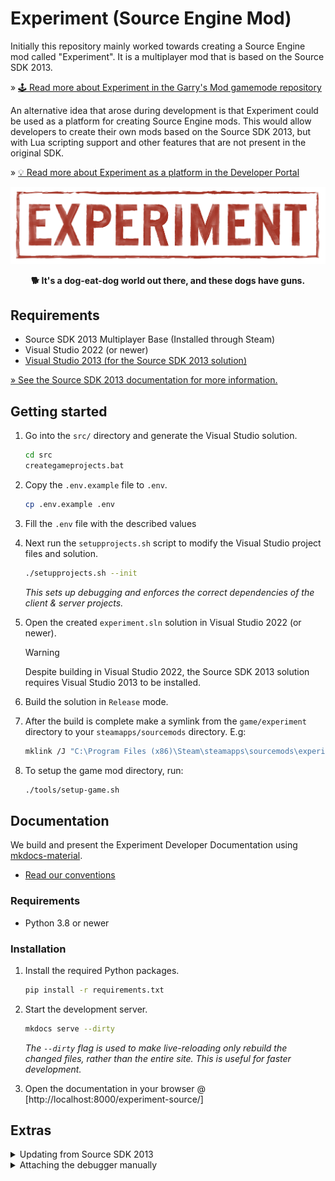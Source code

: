 # Experiment (Source Engine Mod)

Initially this repository mainly worked towards creating a Source Engine mod
called "Experiment". It is a multiplayer mod that is based on the Source SDK 2013.

&raquo; [🕹 Read more about Experiment in the Garry's Mod gamemode repository](https://github.com/luttje/experiment-redux)

An alternative idea that arose during development is that Experiment could be
used as a platform for creating Source Engine mods. This would allow developers
to create their own mods based on the Source SDK 2013, but with Lua scripting
support and other features that are not present in the original SDK.

&raquo; [💡 Read more about Experiment as a platform in the Developer Portal](https://luttje.github.io/experiment-source/general/)

<div align="middle">

![Experiment Redux logo](./logo.png)

**🐕 It's a dog-eat-dog world out there, and these dogs have guns.**

</div>

## Requirements

- Source SDK 2013 Multiplayer Base (Installed through Steam)
- Visual Studio 2022 (or newer)
- [Visual Studio 2013 (for the Source SDK 2013 solution)](https://archive.org/details/en_visual_studio_community_2013_with_update_5_x86_dvd_6816332)

[&raquo; See the Source SDK 2013 documentation for more information.](https://developer.valvesoftware.com/wiki/Source_SDK_2013)

## Getting started

1. Go into the `src/` directory and generate the Visual Studio solution.

    ```bash
    cd src
    creategameprojects.bat
    ```

2. Copy the `.env.example` file to `.env`.

    ```bash
    cp .env.example .env
    ```

3. Fill the `.env` file with the described values

4. Next run the `setupprojects.sh` script to modify the Visual Studio project files and solution.

    ```bash
    ./setupprojects.sh --init
    ```

    _This sets up debugging and enforces the correct dependencies of the client & server projects._

5. Open the created `experiment.sln` solution in Visual Studio 2022 (or newer).

    > [!WARNING]
    > Despite building in Visual Studio 2022, the Source SDK 2013 solution requires Visual Studio 2013 to be installed.

6. Build the solution in `Release` mode.

7. After the build is complete make a symlink from the `game/experiment` directory to your `steamapps/sourcemods` directory. E.g:

    ```bash
    mklink /J "C:\Program Files (x86)\Steam\steamapps\sourcemods\experiment" "<path to this repo>\game\experiment"
    ```

8. To setup the game mod directory, run:

    ```bash
    ./tools/setup-game.sh
    ```

## Documentation

We build and present the Experiment Developer Documentation using [mkdocs-material](https://squidfunk.github.io/mkdocs-material/).

- [Read our conventions](./docs/general/conventions.md)

### Requirements

- Python 3.8 or newer

### Installation

1. Install the required Python packages.

    ```bash
    pip install -r requirements.txt
    ```

2. Start the development server.

    ```bash
    mkdocs serve --dirty
    ```

    _The `--dirty` flag is used to make live-reloading only rebuild the changed_
    _files, rather than the entire site. This is useful for faster development._

3. Open the documentation in your browser @ [http://localhost:8000/experiment-source/]

## Extras

<details>

<summary>Updating from Source SDK 2013</summary>

1. Switch to the `master` branch.

    ```bash
    git checkout master
    ```

2. Ensure that the upstream repository is added as a remote.

    ```bash
    git remote add upstream https://github.com/ValveSoftware/source-sdk-2013
    git remote set-url --push upstream DISABLE
    ```

3. Fetch the latest changes from the upstream repository.

    ```bash
    git fetch upstream
    ```

4. Merge the changes from the upstream repository into the `master` branch.

    ```bash
    git merge upstream/master
    ```

5. Resolve any merge conflicts, if necessary.

6. Push the changes to this forked repository.

    ```bash
    git push origin master
    ```

7. Switch to the `experiment-main` branch.

    ```bash
    git checkout experiment-main
    ```

8. Merge the changes from the `master` branch into the `experiment-main` branch.

    ```bash
    git merge master
    ```
</details>

<details>

<summary>Attaching the debugger manually</summary>

This should not be necessary if you've run the `setupprojects.sh` script.

More instructions can be found here: [check the official docs and use values like this:](https://developer.valvesoftware.com/wiki/Installing_and_Debugging_the_Source_Code)

Setup the debugger with the following values:
> - Command: `C:\Program Files %28x86%29\Steam\steamapps\common\Source SDK Base 2013 Multiplayer\hl2.exe`
> - Command Arguments: `-allowdebug -dev -sw -game "C:\Program Files (x86)\Steam\steamapps\sourcemods\experiment"`
> - Working Directory: `C:\Program Files %28x86%29\Steam\steamapps\common\Source SDK Base 2013 Multiplayer`

</details>
